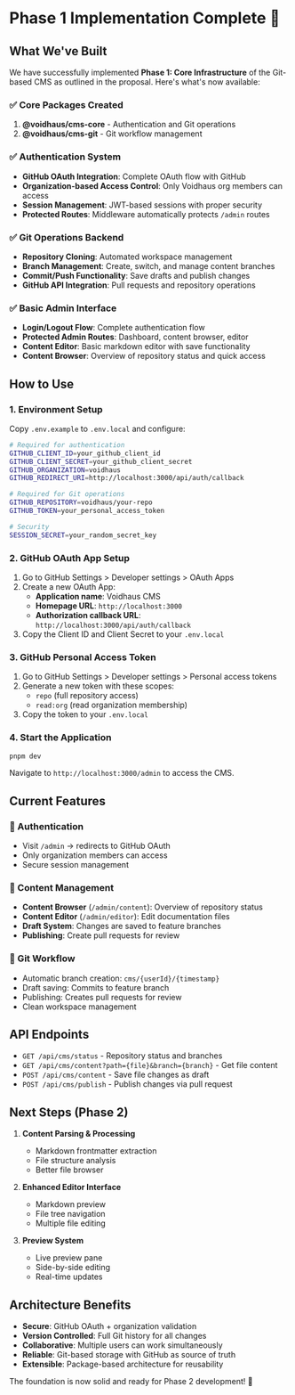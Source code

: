 # Phase 1 Implementation Complete 🎉

## What We've Built

We have successfully implemented **Phase 1: Core Infrastructure** of the Git-based CMS as outlined in the proposal. Here's what's now available:

### ✅ Core Packages Created

1. **@voidhaus/cms-core** - Authentication and Git operations
2. **@voidhaus/cms-git** - Git workflow management

### ✅ Authentication System

- **GitHub OAuth Integration**: Complete OAuth flow with GitHub
- **Organization-based Access Control**: Only Voidhaus org members can access
- **Session Management**: JWT-based sessions with proper security
- **Protected Routes**: Middleware automatically protects `/admin` routes

### ✅ Git Operations Backend

- **Repository Cloning**: Automated workspace management
- **Branch Management**: Create, switch, and manage content branches
- **Commit/Push Functionality**: Save drafts and publish changes
- **GitHub API Integration**: Pull requests and repository operations

### ✅ Basic Admin Interface

- **Login/Logout Flow**: Complete authentication flow
- **Protected Admin Routes**: Dashboard, content browser, editor
- **Content Editor**: Basic markdown editor with save functionality
- **Content Browser**: Overview of repository status and quick access

## How to Use

### 1. Environment Setup

Copy `.env.example` to `.env.local` and configure:

```bash
# Required for authentication
GITHUB_CLIENT_ID=your_github_client_id
GITHUB_CLIENT_SECRET=your_github_client_secret
GITHUB_ORGANIZATION=voidhaus
GITHUB_REDIRECT_URI=http://localhost:3000/api/auth/callback

# Required for Git operations
GITHUB_REPOSITORY=voidhaus/your-repo
GITHUB_TOKEN=your_personal_access_token

# Security
SESSION_SECRET=your_random_secret_key
```

### 2. GitHub OAuth App Setup

1. Go to GitHub Settings > Developer settings > OAuth Apps
2. Create a new OAuth App:
   - **Application name**: Voidhaus CMS
   - **Homepage URL**: `http://localhost:3000`
   - **Authorization callback URL**: `http://localhost:3000/api/auth/callback`
3. Copy the Client ID and Client Secret to your `.env.local`

### 3. GitHub Personal Access Token

1. Go to GitHub Settings > Developer settings > Personal access tokens
2. Generate a new token with these scopes:
   - `repo` (full repository access)
   - `read:org` (read organization membership)
3. Copy the token to your `.env.local`

### 4. Start the Application

```bash
pnpm dev
```

Navigate to `http://localhost:3000/admin` to access the CMS.

## Current Features

### 🔐 Authentication
- Visit `/admin` → redirects to GitHub OAuth
- Only organization members can access
- Secure session management

### 📝 Content Management
- **Content Browser** (`/admin/content`): Overview of repository status
- **Content Editor** (`/admin/editor`): Edit documentation files
- **Draft System**: Changes are saved to feature branches
- **Publishing**: Create pull requests for review

### 🌿 Git Workflow
- Automatic branch creation: `cms/{userId}/{timestamp}`
- Draft saving: Commits to feature branch
- Publishing: Creates pull requests for review
- Clean workspace management

## API Endpoints

- `GET /api/cms/status` - Repository status and branches
- `GET /api/cms/content?path={file}&branch={branch}` - Get file content
- `POST /api/cms/content` - Save file changes as draft
- `POST /api/cms/publish` - Publish changes via pull request

## Next Steps (Phase 2)

1. **Content Parsing & Processing**
   - Markdown frontmatter extraction
   - File structure analysis
   - Better file browser

2. **Enhanced Editor Interface**
   - Markdown preview
   - File tree navigation
   - Multiple file editing

3. **Preview System**
   - Live preview pane
   - Side-by-side editing
   - Real-time updates

## Architecture Benefits

- **Secure**: GitHub OAuth + organization validation
- **Version Controlled**: Full Git history for all changes
- **Collaborative**: Multiple users can work simultaneously
- **Reliable**: Git-based storage with GitHub as source of truth
- **Extensible**: Package-based architecture for reusability

The foundation is now solid and ready for Phase 2 development! 🚀
